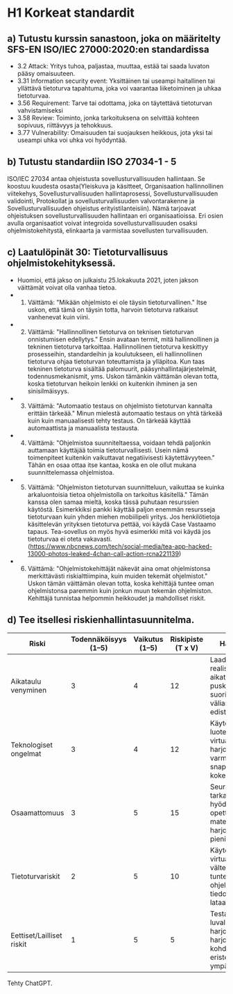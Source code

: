 # H1 Korkeat standardit
## a) Tutustu kurssin sanastoon, joka on määritelty SFS-EN ISO/IEC 27000:2020:en standardissa
- 3.2 Attack: Yritys tuhoa, paljastaa, muuttaa, estää tai saada luvaton pääsy omaisuuteen.
- 3.31 Information security event: Yksittäinen tai useampi haitallinen tai yllättävä tietoturva tapahtuma, joka voi vaarantaa liiketoiminen ja uhkaa tietoturvaa.
- 3.56 Requirement: Tarve tai odottama, joka on täytettävä tietoturvan vahvistamiseksi
- 3.58 Review: Toiminto, jonka tarkoituksena on selvittää kohteen sopivuus, riittävyys ja tehokkuus.
- 3.77 Vulnerability: Omaisuuden tai suojauksen heikkous, jota yksi tai useampi uhka voi uhka voi hyödyntää. 

## b) Tutustu standardiin ISO 27034-1 - 5
ISO/IEC 27034 antaa ohjeistusta sovellusturvallisuuden hallintaan. Se koostuu kuudesta osasta(Yleiskuva ja käsitteet, Organisaation hallinnollinen viitekehys, Sovellusturvallisuuden hallintaprosessi, Sovellusturvallisuuden validointi, Protokollat ja sovellusturvallisuuden valvontarakenne ja Sovellusturvallisuuden ohjeistus erityistilanteisiin). Nämä tarjoavat ohjeistuksen sovellusturvallisuuden hallintaan eri organisaatioissa. Eri osien avulla organisaatiot voivat integroida sovellusturvallisuuden osaksi ohjelmistokehitystä, elinkaarta ja varmistaa sovellusten turvallisuuden.

## c) Laatulöpinät 30: Tietoturvallisuus ohjelmistokehityksessä. 
- Huomioi, että jakso on julkaistu 25.lokakuuta 2021, joten jakson väittämät voivat olla vanhaa tietoa.
- 1. Väittämä: "Mikään ohjelmisto ei ole täysin tietoturvallinen." Itse uskon, että tämä on täysin totta, harvoin tietoturva ratkaisut vanhenevat kuin viini.
- 2. Väittämä: "Hallinnollinen tietoturva on teknisen tietoturvan onnistumisen edellytys." Ensin avataan termit, mitä hallinnollinen ja tekninen tietoturva tarkoittaa. Hallinnollinen tietoturva keskittyy prosesseihin, standardeihin ja koulutukseen, eli hallinnollinen tietoturva ohjaa tietoturvan toteuttamista ja ylläpitoa. Kun taas tekninen tietoturva sisältää palomuurit, pääsynhallintajärjestelmät, todennusmekanismit, yms. Uskon tämänkin väittämän olevan totta, koska tietoturvan heikoin lenkki on kuitenkin ihminen ja sen sinisilmäisyys.
- 3. Väittämä: "Automaatio testaus on ohjelmisto tietoturvan kannalta erittäin tärkeää." Minun mielestä automaatio testaus on yhtä tärkeää kuin kuin manuaalisesti tehty testaus. On tärkeää käyttää automaattista ja manuaalista testausta. 
- 4. Väittämä: "Ohjelmistoa suunniteltaessa, voidaan tehdä paljonkin auttamaan käyttäjää toimia tietoturvallisesti. Usein nämä toimenpiteet kuitenkin vaikuttavat negatiivisesti käytettävyyteen." Tähän en osaa ottaa itse kantaa, koska en ole ollut mukana suunnittelemassa ohjelmistoa.
- 5. Väittämä: "Ohjelmiston tietoturvan suunnitteluun, vaikuttaa se kuinka arkaluontoisia tietoa ohjelmistolla on tarkoitus käsitellä." Tämän kanssa olen samaa mieltä, koska tässä puhutaan resurssien käytöstä. Esimerkkiksi pankki käyttää paljon enemmän resursseja tietoturvaan kuin yhden miehen mobiilipeli yritys. Jos henkilötietoja käsittelevän yrityksen tietoturva pettää, voi käydä Case Vastaamo tapaus. Tea-sovellus on myös hyvä esimerkki mitä voi käydä jos tietoturvaa ei oteta vakavasti. (https://www.nbcnews.com/tech/social-media/tea-app-hacked-13000-photos-leaked-4chan-call-action-rcna221139) 
- 6. Väittämä: "Ohjelmistokehittäjät näkevät aina omat ohjelmistonsa merkittävästi riskialttiimpina, kuin muiden tekemät ohjelmistot." Uskon tämän väittämän olevan totta, koska kehittäjä tuntee oman ohjelmistonsa paremmin kuin jonkun muun tekemän ohjelmiston. Kehittäjä tunnistaa helpommin heikkoudet ja mahdolliset riskit.

## d) Tee itsellesi riskienhallintasuunnitelma.

| Riski                     | Todennäköisyys (1–5) | Vaikutus (1–5) | Riskipiste (T x V) | Hallintakeinot                                                                                                      |
| ------------------------- | -------------------- | -------------- | ------------------ | ------------------------------------------------------------------------------------------------------------------- |
| Aikataulu venyminen       | 3                    | 4              | 12                 | Laaditaan realistinen aikataulu, varataan puskuria ja suoritetaan väliarviointeja edistymisestä                     |
| Teknologiset ongelmat     | 3                    | 4              | 12                 | Käytetään luotettavia virtuaalikoneita ja harjoitussovelluksia; varmuuskopioidaan snapshotit ennen kokeiluja        |
| Osaamattomuus             | 3                    | 5              | 15                 | Seurataan ohjeita tarkasti, hyödynnetään opettajan ja materiaalien tukea, harjoitellaan ensin pienillä esimerkeillä |
| Tietoturvariskit          | 2                    | 5              | 10                 | Käytetään erillistä virtuaalikonetta; vältetään tuntemattomien ohjelmien ja tiedostojen lataamista                  |
| Eettiset/Lailliset riskit | 1                    | 5              | 5                  | Testataan vain luvallisia harjoitussovelluksia; harjoitukset kohdistetaan vain eristettyihin ympäristöihin          |
Tehty ChatGPT.


